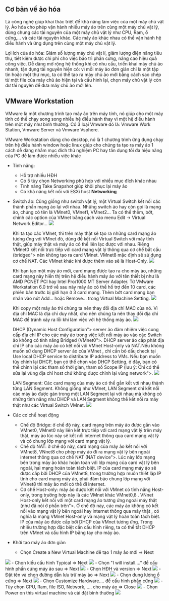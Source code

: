 ## Cơ bản về ảo hóa

  Là công nghệ giúp khai thác triệt để khả năng làm việc của một máy chủ vật lý. Ảo hóa cho phép vận hành nhiều máy ảo trên cùng một máy chủ vật lý, dùng chung các tài nguyên của một máy chủ vật lý như CPU, Ram, ổ cứng,… và các tài nguyên khác. Các máy ảo khác nhau có thể vận hành hệ điều hành và ứng dụng trên cùng một máy chủ vật lý.

  Lợi ích của ảo hóa: Giảm số lượng máy chủ vật lí, giảm lượng điện năng tiêu thụ, tiết kiệm được chi phí cho việc bảo trì phần cứng, nâng cao hiệu quả công việc. Dễ dàng mở rộng hệ thống khi có nhu cầu, triển khai máy chủ ảo nhanh, tận dụng tài nguyên hiện có: vì mỗi máy ảo đơn giản chỉ là một tập tin hoặc một thư mục, ta có thể tạo ra máy chủ ảo mới bằng cách sao chép từ một file của máy chủ ảo hiện tại và cấu hình lại, chọn máy chủ vật lý còn dư tài nguyên để đưa máy chủ ảo mới lên.

## VMware Workstation

  VMware là một chương trình tạo máy ảo trên máy tính, nó giúp cho một máy tính có thể chạy song song nhiều hệ điều hành thay vì một hệ điều hành trên một máy như bình thường. Có 3 loại Vmware đó là: Vmware Work Station, Vmware Server và Vmware Vsphere.
  
  VMware Workstation dùng cho desktop, nó là 1 chương trình ứng dụng chạy trên hệ điều hành window hoặc linux giúp cho chúng ta tạo ra máy ảo 1 cách dễ dàng nhằm mục đích thử nghiệm PC hay tần dụng tối đa hiệu năng của PC để làm được nhiều việc khác
  
  - Tính năng:
    - Hỗ trợ nhiều HĐH 
    - Có 5 tùy chọn Networking phù hợp với nhiều mục đích khác nhau 
    - Tính năng Take Snapshot giúp khôi phục lại máy ảo 
    - Có khả năng kết nối với ESXi host 
  **Networking**
  - Switch ảo:
    Cũng giống như switch vật lý, một Virtual Switch kết nối các thành phần mạng ảo lại với nhau. Những  switch ảo hay còn gọi là mạng ảo, chúng có tên là VMnet0, VMnet1, VMnet2… Ta có thể thêm, bớt, chỉnh các option của VMnet bằng cách vào menu Edit -> Virtual Network Editor…
    <img src="https://i.imgur.com/09k5xqU.png">

    Khi ta tạo các VMnet, thì trên máy thật sẽ tạo ra những card mạng ảo tương ứng với VMnet đó, dùng để kết nối Virtual Switch với máy tính thật, giúp máy thật và máy ảo có thể liên lạc được với nhau. Riêng VMnet0 kết nối trực tiếp với card mạng vật lý thông qua cơ chế bắt cầu (bridged"> nên không tạo ra card VMnet. VMnet8 mặc định sẽ sử dụng cơ chế NAT. Các VMnet khác khi được thêm vào sẽ là Host-Only.
    <img src="https://i.imgur.com/ECkNWQm.png">

    Khi bạn tạo một máy ảo mới, card mạng được tạo ra cho máy ảo, những card mạng này hiển thị trên hệ điều hành máy ảo với tên thiết bị như là AMD PCNET PCI hay Intel Pro/1000 MT Server Adapter. Từ VMware Workstation 6.0 trở về sau này máy ảo có thể hổ trợ đến 10 card, các phiên bản trước bị giới hạn ở 3 card mạng. Thêm bớt card mạng bạn nhấn vào nút Add… hoặc Remove… trong Virtual Machine Setting.
    <img src="https://i.imgur.com/65GDZoz.png">

    Khi copy một máy ảo thì chúng ta nên thay đổi địa chỉ MAC của nó. Vì địa chỉ MAC là địa chỉ duy nhất, cho nên chúng ta nên thay đổi địa chỉ MAC để tránh xảy ra lỗi khi làm việc với hệ thống máy ảo.
    <img src="https://i.imgur.com/mp7bpzd.png">

    DHCP (Dynamic Host Configuration"> server ảo đảm nhiệm việc cung cấp địa chỉ IP cho các máy ảo trong việc kết nối máy ảo vào các Switch ảo không có tính năng Bridged (VMnet0">.  DHCP  server ảo cấp phát địa chỉ IP cho các máy ảo có kết nối với VMnet Host-only và NAT.Nếu không muốn sử dụng  DHCP server ảo của VMnet , chỉ cần bỏ dấu check tại Use local DHCP service to distribute IP address to VMs. Nếu bạn muốn tùy chỉnh lại DHCP,  bạn có thể chọn vào DHCP Setting, ở đây, bạn có thể chỉnh lại các tham số thời gian, tham số Scope IP (lưu ý: Chỉ có thể sửa lại vùng địa chỉ host chứ không được chỉnh lại vùng network">.
    <img src="https://i.imgur.com/NNz279m.png">

    LAN Segment: Các card mạng của máy ảo có thể gắn kết với nhau thành từng LAN Segment. Không giống như VMnet, LAN Segment chỉ kết nối các máy ảo được gán trong một LAN Segment lại với nhau mà không có những tính năng như DHCP và LAN Segment không thể kết nối ra máy thật như các Virtual Switch VMnet.
    <img src="https://i.imgur.com/cnSQL6K.png">
    
  - Các cơ chế hoạt động
    - Chế độ Bridge: ở chế độ này, card mạng trên máy ảo được gắn vào VMnet0, VMnet0 này liên kết trực tiếp với card mạng vật lý trên máy thật, máy ảo lúc này sẽ kết nối internet thông qua  card mạng vật lý và có chung lớp mạng với card mạng vật lý.
    - Chế độ NAT: ở chế độ này, card mạng của máy ảo kết nối với VMnet8, VNnet8 cho phép máy ảo đi ra mạng vật lý bên ngoài internet thông qua cơ chế NAT (NAT device">. Lúc này lớp mạng bên trong máy ảo khác hoàn toàn với lớp mạng của card vật lý bên ngoài, hai mạng hoàn toàn tách biệt. IP của card mạng máy ảo sẽ được cấp bởi DHCP của VMnet8, trong trường hợp muốn thiết lập IP tĩnh cho card mạng máy ảo, phải đảm bảo chung lớp mạng với VNnet8 thì máy ảo mới có thể đi internet.
    - Cơ chế Host-only:  máy ảo được kết nối với VMnet có tính năng Host-only, trong trường hợp này là các VMnet khác VMnet0,8 . VNnet Host-only kết nối với  một card mạng ảo tương ứng ngoài máy thật (như đã nói ở phần trên">. Ở chế độ này, các máy ảo không có kết nối vào mạng vật lý bên ngoài hay internet thông qua máy thật , có nghĩa là mạng VMnet Host-only và mạng vật lý hoàn toàn tách biệt. IP của máy ảo được cấp bởi DHCP của VMnet tương ứng. Trong nhiều trường hợp đặc biệt cần cấu hình riêng, ta có thể tắt DHCP trên VMnet và cấu hình IP bằng tay cho máy ảo.


  - Khởi tạo máy ảo đơn giản
    - Chọn Create a New Virtual Machine để tạo 1 máy ảo mới  => Next
<img src="https://i.imgur.com/FPycKzn.png">
    - Chọn kiểu cấu hình Typical => Next
<img src="https://i.imgur.com/zkcVweZ.png">
    - Chọn "I will install...." để cấu hình phần cứng máy ảo sau   => Next
<img src="https://i.imgur.com/LtsESvU.png">
    - Chọn HĐH và version    => Next
<img src="https://i.imgur.com/nGv2LZK.png">
    - Đặt tên và chọn đường dẫn lưu trữ máy ảo   => Next
<img src="https://i.imgur.com/0fkLEiv.png">
    - Chọn dung lượng ổ cứng   => Next
<img src="https://i.imgur.com/NIM1dvU.png">
    - Chọn Customize Hardware.... để cấu hình phần cứng  
<img src="https://i.imgur.com/dP3LeXi.png">
    - Tùy chọn CPU, Ram, file ISO, Network, .... cho máy ảo    => Close
<img src="https://i.imgur.com/gHCHwxf.png">
    - Chọn Power on this virtual machine và cài đặt bình thường
<img src="https://i.imgur.com/S4wXOFb.png">
  
